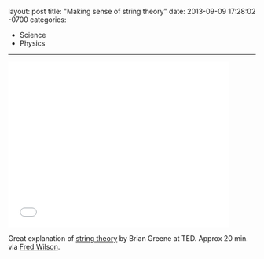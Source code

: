 layout: post
title:  "Making sense of string theory"
date:   2013-09-09 17:28:02 -0700
categories:
  - Science
  - Physics
---

<iframe class="embedly-embed" src="//cdn.embedly.com/widgets/media.html?src=https%3A%2F%2Fwww.youtube.com%2Fembed%2FYtdE662eY_M%3Ffeature%3Doembed&url=https%3A%2F%2Fwww.youtube.com%2Fwatch%3Fv%3DYtdE662eY_M&image=https%3A%2F%2Fi.ytimg.com%2Fvi%2FYtdE662eY_M%2Fhqdefault.jpg&key=d815972c91e546edb5d2d02e509f8b1c&type=text%2Fhtml&schema=youtube" width="450" height="338" scrolling="no" frameborder="0" allowfullscreen></iframe>

Great explanation of  [string theory](http://en.wikipedia.org/wiki/String_theory)  by Brian Greene at TED. Approx 20 min. via  [Fred Wilson](http://www.avc.com/a_vc/2013/09/video-of-the-week-string-theory.html).

